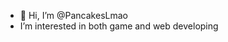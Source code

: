 - 👋 Hi, I’m @PancakesLmao
- I’m interested in both game and web developing


<!---
PancakesLmao/PancakesLmao is a ✨ special ✨ repository because its `README.md` (this file) appears on your GitHub profile.
You can click the Preview link to take a look at your changes.
--->
